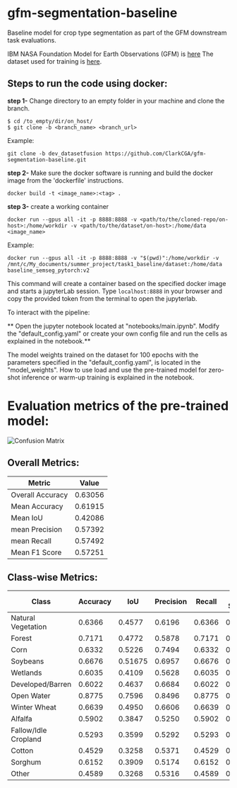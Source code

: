 # gfm-segmentation-baseline
Baseline model for crop type segmentation as part of the GFM downstream task evaluations.

IBM NASA Foundation Model for Earth Observations (GFM) is [here](https://huggingface.co/ibm-nasa-geospatial)
The dataset used for training is [here](https://huggingface.co/datasets/ibm-nasa-geospatial/multi-temporal-crop-classification). 


## Steps to run the code using docker:

**step 1-** Change directory to an empty folder in your machine and clone the branch.
```
$ cd /to_empty/dir/on_host/
$ git clone -b <branch_name> <branch_url>
```
Example:
```
git clone -b dev_datasetfusion https://github.com/ClarkCGA/gfm-segmentation-baseline.git
```

**step 2-** Make sure the docker software is running and build the docker image from the 'dockerfile' instructions.
```
docker build -t <image_name>:<tag> .
```

**step 3-** create a working container
```
docker run --gpus all -it -p 8888:8888 -v <path/to/the/cloned-repo/on-host>:/home/workdir -v <path/to/the/dataset/on-host>:/home/data  <image_name>
```
Example:
```
docker run --gpus all -it -p 8888:8888 -v "$(pwd)":/home/workdir -v /mnt/c/My_documents/summer_project/task1_baseline/dataset:/home/data  baseline_semseg_pytorch:v2
```

This command will create a container based on the specified docker image and starts a jupyterLab session. Type `localhost:8888` in your browser and copy the provided token from the terminal to open the jupyterlab.

To interact with the pipeline:

** Open the jupyter notebook located at "notebooks/main.ipynb".
Modify the "default_config.yaml" or create your own config file and run the cells as explained in the notebook.**

The model weights trained on the dataset for 100 epochs with the parameters specified in the "default_config.yaml", is located in the "model_weights". How to use load and use the pre-trained model for zero-shot inference or warm-up training is explained in the notebook.

# Evaluation metrics of the pre-trained model:
![Confusion Matrix](./images/confusion_matrix.png)   
 
## Overall Metrics:

|Metric          |Value   |
|----------------|--------|
|Overall Accuracy|0.63056 |
|Mean Accuracy   |0.61915 |
|Mean IoU        |0.42086 |
|mean Precision  |0.57392 |
|mean Recall     |0.57492 |
|Mean F1 Score   |0.57251 |

## Class-wise Metrics:

|Class               | Accuracy   |IoU         |Precision  |Recall       |F1 Score    |
|--------------------|------------|------------|-----------|-------------|------------|
|Natural Vegetation  |0.6366      |0.4577      |0.6196     |0.6366       |0.6280      |
|Forest              |0.7171      |0.4772      |0.5878     |0.7171       |0.6461      |
|Corn                |0.6332      |0.5226      |0.7494     |0.6332       |0.6864      |
|Soybeans            |0.6676      |0.51675     |0.6957     |0.6676       |0.6814      |
|Wetlands            |0.6035      |0.4109      |0.5628     |0.6035       |0.5825      |
|Developed/Barren    |0.6022      |0.4637      |0.6684     |0.6022       |0.6336      |
|Open Water          |0.8775      |0.7596      |0.8496     |0.8775       |0.8633      |
|Winter Wheat        |0.6639      |0.4950      |0.6606     |0.6639       |0.6622      |
|Alfalfa             |0.5902      |0.3847      |0.5250     |0.5902       |0.5557      |
|Fallow/Idle Cropland|0.5293      |0.3599      |0.5292     |0.5293       |0.5293      |
|Cotton              |0.4529      |0.3258      |0.5371     |0.4529       |0.4914      |
|Sorghum             |0.6152      |0.3909      |0.5174     |0.6152       |0.5621      |
|Other               |0.4589      |0.3268      |0.5316     |0.4589       |0.4926      |






